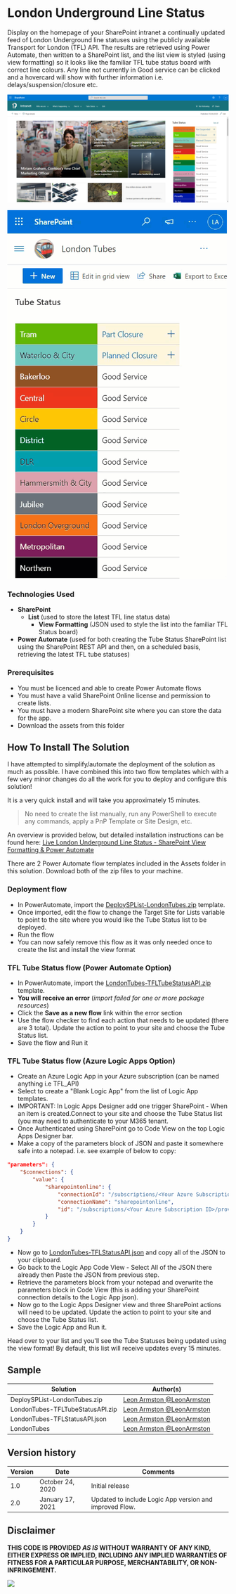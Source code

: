 # London Underground Line Status

Display on the homepage of your SharePoint intranet a continually updated feed of London Underground line statuses using the publicly available Transport for London (TFL) API. The results are retrieved using Power Automate, then written to a SharePoint list, and the list view is styled (using view formatting) so it looks like the familiar TFL tube status board with correct line colours. Any line not currently in Good service can be clicked and a hovercard will show with further information i.e. delays/suspension/closure etc. 

![Image of SharePoint List view web part on an Intranet](./screenshot.png)

![Animated GIF of the Styled SharePoint List View In Action](./screenshot-animated.gif)

### Technologies Used

* **SharePoint** 
  * **List** (used to store the latest TFL line status data)
    * **View Formatting** (JSON used to style the list into the familiar TFL Status board)
* **Power Automate** (used for both creating the Tube Status SharePoint list using the SharePoint REST API and then, on a scheduled basis, retrieving the latest TFL tube statuses)

### Prerequisites

* You must be licenced and able to create Power Automate flows
* You must have a valid SharePoint Online license and permission to create lists.
* You must have a modern SharePoint site where you can store the data for the app.
* Download the assets from this folder

## How To Install The Solution

I have attempted to simplify/automate the deployment of the solution as much as possible. I have combined this into two flow templates which with a few very minor changes do all the work for you to deploy and configure this solution!

It is a very quick install and will take you approximately 15 minutes.

> No need to create the list manually, run any PowerShell to execute any commands, apply a PnP Template or Site Design, etc.

An overview is provided below, but detailed installation instructions can be found here:
[Live London Underground Line Status - SharePoint View Formatting & Power Automate](https://www.leonarmston.com/2020/09/live-london-underground-line-status-sharepoint-view-formatting-power-automate/)

There are 2 Power Automate flow templates included in the Assets folder in this solution. Download both of the zip files to your machine.

### Deployment flow

- In PowerAutomate, import the [DeploySPList-LondonTubes.zip](./flows/DeploySPList-LondonTubes.zip) template.
- Once imported, edit the flow to change the Target Site for Lists variable to point to the site where you would like the Tube Status list to be deployed.
- Run the flow
- You can now safely remove this flow as it was only needed once to create the list and install the view format

### TFL Tube Status flow (Power Automate Option)

- In PowerAutomate, import the [LondonTubes-TFLTubeStatusAPI.zip](./flows/LondonTubes-TFLTubeStatusAPI.zip) template.
- **You will receive an error** (_import failed for one or more package resources_)
- Click the **Save as a new flow** link within the error section
- Use the flow checker to find each action that needs to be updated (there are 3 total). Update the action to point to your site and choose the Tube Status list.
- Save the flow and Run it

### TFL Tube Status flow (Azure Logic Apps Option)

- Create an Azure Logic App in your Azure subscription (can be named anything i.e TFL_API)
- Select to create a "Blank Logic App" from the list of Logic App templates.
- IMPORTANT: In Logic Apps Designer add one trigger SharePoint - When an item is created.Connect to your site and choose the Tube Status list (you may need to authenticate to your M365 tenant.
- Once Authenticated using SharePoint go to Code View on the top Logic Apps Designer bar.
- Make a copy of the parameters block of JSON and paste it somewhere safe into a notepad. i.e. see example of below to copy:
```json
"parameters": {
    "$connections": {
        "value": {
            "sharepointonline": {
                "connectionId": "/subscriptions/<Your Azure Subscription ID>/resourceGroups/<Resource Group Name>/providers/Microsoft.Web/connections/sharepointonline",
                "connectionName": "sharepointonline",
                "id": "/subscriptions/<Your Azure Subscription ID>/providers/Microsoft.Web/locations/<Azure DC Location>/managedApis/sharepointonline"
            }
        }
    }
}
```
- Now go to [LondonTubes-TFLStatusAPI.json](./logicapps/LondonTubes-TFLStatusAPI.json) and copy all of the JSON to your clipboard.
- Go back to the Logic App Code View - Select All of the JSON there already then Paste the JSON from previous step.
- Retrieve the parameters block from your notepad and overwrite the parameters block in Code View (this is adding your SharePoint connection details to the Logic App json).
- Now go to the Logic Apps Designer view and three SharePoint actions will need to be updated. Update the action to point to your site and choose the Tube Status list.
- Save the Logic App and Run it.

Head over to your list and you'll see the Tube Statuses being updated using the view format! By default, this list will receive updates every 15 minutes.

## Sample

Solution|Author(s)
--------|---------
DeploySPList-LondonTubes.zip | [Leon Armston @LeonArmston](https://twitter.com/LeonArmston)
LondonTubes-TFLTubeStatusAPI.zip  | [Leon Armston @LeonArmston](https://twitter.com/LeonArmston)
LondonTubes-TFLStatusAPI.json  | [Leon Armston @LeonArmston](https://twitter.com/LeonArmston)
LondonTubes | [Leon Armston @LeonArmston](https://twitter.com/LeonArmston)

## Version history

Version|Date|Comments
-------|----|--------
1.0|October 24, 2020|Initial release
2.0|January 17, 2021|Updated to include Logic App version and improved Flow.

## Disclaimer
**THIS CODE IS PROVIDED *AS IS* WITHOUT WARRANTY OF ANY KIND, EITHER EXPRESS OR IMPLIED, INCLUDING ANY IMPLIED WARRANTIES OF FITNESS FOR A PARTICULAR PURPOSE, MERCHANTABILITY, OR NON-INFRINGEMENT.**

<img src="https://telemetry.sharepointpnp.com/sp-dev-list-formatting/view-samples/london-tube-status" />


